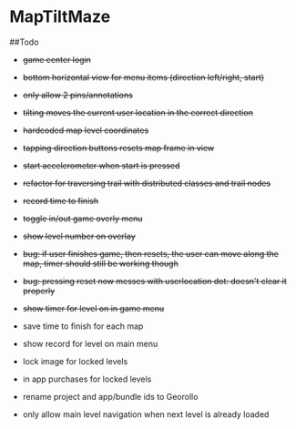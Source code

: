 # MapTiltMaze

##Todo
- ~~game center login~~
- ~~bottom horizontal view for menu items (direction left/right, start)~~
- ~~only allow 2 pins/annotations~~
- ~~tilting moves the current user location in the correct direction~~
- ~~hardcoded map level coordinates~~
- ~~tapping direction buttons resets map frame in view~~
- ~~start accelerometer when start is pressed~~
- ~~refactor for traversing trail with distributed classes and trail nodes~~
- ~~record time to finish~~
- ~~toggle in/out game overly menu~~
- ~~show level number on overlay~~
- ~~bug: if user finishes game, then resets, the user can move along the map, timer should still be working though~~
- ~~bug: pressing reset now messes with userlocation dot: doesn't clear it properly~~
- ~~show timer for level on in game menu~~
- save time to finish for each map
- show record for level on main menu

- lock image for locked levels
- in app purchases for locked levels
- rename project and app/bundle ids to Georollo
- only allow main level navigation when next level is already loaded